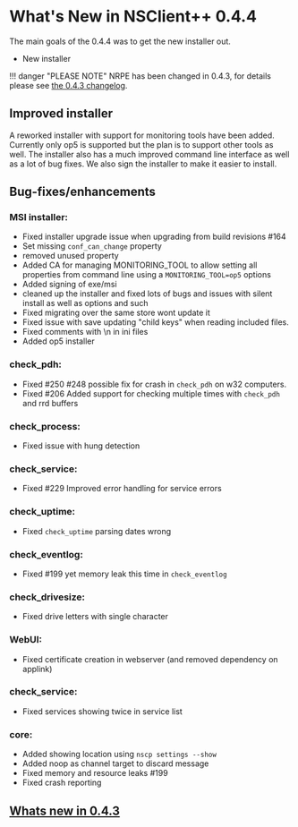 # What's New in NSClient++ 0.4.4

The main goals of the 0.4.4 was to get the new installer out.

-   New installer

!!! danger "PLEASE NOTE"
    NRPE has been changed in 0.4.3, for details please see [the 0.4.3 changelog](0.4.3.md).

## Improved installer

A reworked installer with support for monitoring tools have been added. Currently only op5 is supported but the plan is to support other tools as well.
The installer also has a much improved command line interface as well as a lot of bug fixes.
We also sign the installer to make it easier to install.

## Bug-fixes/enhancements

### MSI installer:

-   Fixed installer upgrade issue when upgrading from build revisions #164
-   Set missing `conf_can_change` property
-   removed unused property
-   Added CA for managing MONITORING_TOOL to allow setting all properties from command line using a `MONITORING_TOOL=op5` options
-   Added signing of exe/msi
-   cleaned up the installer and fixed lots of bugs and issues with silent install as well as options and such
-   Fixed migrating over the same store wont update it
-   Fixed issue with save updating "child keys" when reading included files.
-   Fixed comments with \n in ini files
-   Added op5 installer


### check_pdh:

-   Fixed #250 #248 possible fix for crash in `check_pdh` on w32 computers.
-   Fixed #206 Added support for checking multiple times with `check_pdh` and rrd buffers

### check_process:

-   Fixed issue with hung detection

### check_service:

-   Fixed #229 Improved error handling for service errors

### check_uptime:

-   Fixed `check_uptime` parsing dates wrong

### check_eventlog:

-   Fixed #199 yet memory leak this time in `check_eventlog`

### check_drivesize:

-   Fixed drive letters with single character

### WebUI:

-   Fixed certificate creation in webserver (and removed dependency on applink)

### check_service:

-   Fixed services showing twice in service list

### core:

-   Added showing location using `nscp settings --show`
-   Added noop as channel target to discard message
-   Fixed memory and resource leaks #199
-   Fixed crash reporting

## [Whats new in 0.4.3](0.4.3)